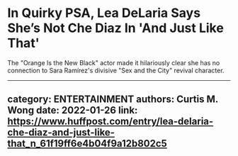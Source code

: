 # In Quirky PSA, Lea DeLaria Says She’s Not Che Diaz In 'And Just Like That'

The "Orange Is the New Black" actor made it hilariously clear she has no connection to Sara Ramírez's divisive "Sex and the City" revival character.

---
category: ENTERTAINMENT
authors: Curtis M. Wong
date: 2022-01-26
link: https://www.huffpost.com/entry/lea-delaria-che-diaz-and-just-like-that_n_61f19ff6e4b04f9a12b802c5
---
